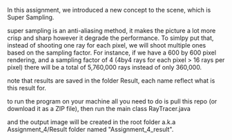 In this assignment, we introduced a new concept to the scene, which is Super Sampling.

super sampling is an anti-aliasing method, it makes the picture a lot more crisp and sharp
however it degrade the performance. To simlpy put that, instead of shooting one ray for each pixel,
we will shoot multiple ones based on the sampling factor. For instance, if we have a 600 by 600 pixel 
rendering, and a sampling factor of 4 (4by4 rays for each pixel > 16 rays per pixel) there will be 
a total of 5,760,000 rays instead of only 360,000.

note that results are saved in the folder Result, each name reflect what is this result for.

to run the program on your machine all you need to do is pull this repo (or download it as a ZIP file), then run the main class RayTracer.java

and the output image will be created in the root folder a.k.a Assignment_4/Result folder named "Assignment_4_result".